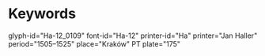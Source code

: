 # Keywords
glyph-id="Ha-12_0109"
font-id="Ha-12"
printer-id="Ha"
printer="Jan Haller"
period="1505–1525"
place="Kraków"
PT plate="175"
